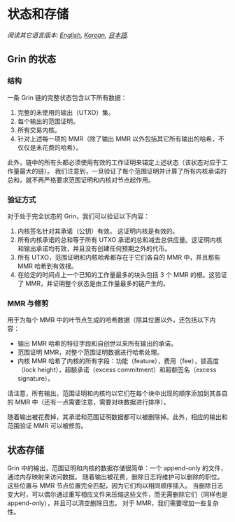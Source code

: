 # 状态和存储

*阅读其它语言版本: [English](state.md), [Korean](state_KR.md), [日本語](state_JP.md).*

## Grin 的状态

### 结构

一条 Grin 链的完整状态包含以下所有数据：

1. 完整的未使用的输出（UTXO）集。
1. 每个输出的范围证明。
1. 所有交易内核。
1. 针对上述每一项的 MMR（除了输出 MMR 以外包括其它所有输出的哈希，不仅仅是未花费的哈希）。

此外，链中的所有头都必须使用有效的工作证明来锚定上述状态（该状态对应于工作量最大的链）。
我们注意到，一旦验证了每个范围证明并计算了所有内核承诺的总和，就不再严格要求范围证明和内核对节点起作用。

### 验证方式

对于处于完全状态的 Grin，我们可以验证以下内容：

1. 内核签名针对其承诺（公钥）有效。 这证明内核是有效的。
1. 所有内核承诺的总和等于所有 UTXO 承诺的总和减去总供应量。这证明内核和输出承诺均有效，并且没有创建任何预期之外的代币。
1. 所有 UTXO，范围证明和内核哈希都存在于它们各自的 MMR 中，并且那些 MMR 哈希到有效根。
1. 在给定的时间点上一个已知的工作量最多的块头包括 3 个 MMR 的根。这验证了 MMR，并证明整个状态是由工作量最多的链产生的。

### MMR 与修剪

用于为每个 MMR 中的叶节点生成的哈希数据（除其位置以外，还包括以下内容：

* 输出 MMR 哈希的特征字段和自创世以来所有输出的承诺。
* 范围证明 MMR，对整个范围证明数据进行哈希处理。
* 内核 MMR 哈希了内核的所有字段：功能（feature），费用（fee），锁高度（lock height），超额承诺（excess commitment）和超额签名（excess signature）。

请注意，所有输出，范围证明和内核均以它们在每个块中出现的顺序添加到其各自的 MMR 中（还有一点需要注意，需要对块数据进行排序）。

随着输出被花费掉，其承诺和范围证明数据都可以被删除掉。此外，相应的输出和范围验证 MMR 可以被修剪。

## 状态存储

Grin 中的输出，范围证明和内核的数据存储很简单：一个 append-only 的文件，通过内存映射来访问数据。
随着输出被花费，删除日志将维护可以删除的职位。这些位置与 MMR 节点位置完全匹配，因为它们均以相同顺序插入。
当删除日志变大时，可以偶尔通过重写相应文件来压缩这些文件，而无需删除它们（同样也是 append-only），并且可以清空删除日志。
对于 MMR，我们需要增加一些复杂性。
